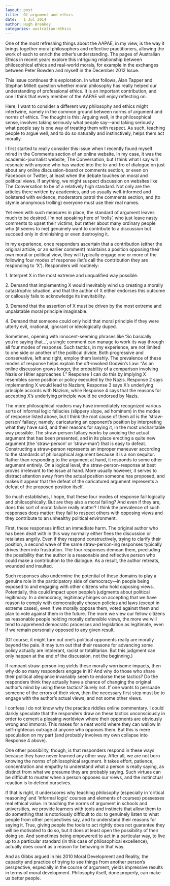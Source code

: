 ```yaml
---
layout: post
title:  Of argument and ethics
date:   1 Jul 2014
author: Hugh Breakey 
categories: australian-ethics
---
```


One of the most refreshing things about the AAPAE, in my view, is the way it brings together moral philosophers and reflective practitioners, allowing the work of each to enrich the other’s understanding. The pages of Australian Ethics in recent years explore this intriguing relationship between philosophical ethics and real-world morals, for example in the exchanges between Peter Bowden and myself in the December 2012 Issue.

This issue continues this exploration. In what follows, Alan Tapper and Stephan Millett question whether moral philosophy has really helped our understanding of professional ethics. It is an important contribution, and one I think that every member of the AAPAE will enjoy reflecting on.

Here, I want to consider a different way philosophy and ethics might intertwine, namely in the common ground between norms of argument and norms of ethics. The thought is this: Arguing well, in the philosophical sense, involves taking seriously what people say—and taking seriously what people say is one way of treating them with respect. As such, teaching people to argue well, and to do so naturally and instinctively, helps them act morally.

I first started to really consider this issue when I recently found myself mired in the Comments section of an online website. In my case, it was the academic-journalist website, The Conversation, but I think what I say will resonate with anyone who has waded into the to-and-fro of dialogue on just about any online discussion-board or comments section, or even on Facebook or Twitter, at least when the debate touches on moral and political views. If anything, we might suspect discussion on websites like The Conversation to be of a relatively high standard. Not only are the articles there written by academics, and so usually well-informed and bolstered with evidence, moderators patrol the comments section, and (to stymie anonymous trolling) everyone must use their real names. 

Yet even with such measures in place, the standard of argument leaves much to be desired. I’m not speaking here of ‘trolls’, who just leave nasty comments to upset their victims, but rather about many ordinary people who (it seems to me) genuinely want to contribute to a discussion but succeed only in diminishing or even destroying it.

In my experience, once responders ascertain that a contribution (either the original article, or an earlier comment) maintains a position opposing their own moral or political view, they will typically engage one or more of the following four modes of response (let’s call the contribution they are responding to ‘X’). Responders will routinely:

1. Interpret X in the most extreme and unqualified way possible. 

2. Demand that implementing X would inevitably wind up creating a morally catastrophic situation, and that the author of X either endorses this outcome or callously fails to acknowledge its inevitability.

3. Demand that the assertion of X must be driven by the most extreme and unpalatable moral principle imaginable.

4. Demand that someone could only hold that moral principle if they were utterly evil, irrational, ignorant or ideologically duped. 

Sometimes, opening with innocent-seeming phrases like ‘So basically you’re saying that…’, a single comment can manage to work its way through all four modes of response. Such tactics, in my experience, are not limited to one side or another of the political divide. Both progressive and conservative, left and right, employ them lavishly. The prevalence of these modes of response helps explain the oft-invoked Godwin’s Law: “As an online discussion grows longer, the probability of a comparison involving Nazis or Hitler approaches 1.” Response 1 can do this by implying X resembles some position or policy executed by the Nazis. Response 2 says implementing X would lead to Nazism; Response 3 says X’s underlying principle accords with Nazism, while Response 4 says that the reasons for accepting X’s underlying principle would be endorsed by Nazis.

The more philosophical readers may have immediately recognized various sorts of informal logic fallacies (slippery slope, ad hominem) in the modes of response listed above, but I think the root cause of them all is the ‘straw-person’ fallacy; namely, caricaturing an opponent’s position by interpreting what they have said, and their reasons for saying it, in the most uncharitable way possible. The straw-person fallacy works by avoiding the actual argument that has been presented, and in its place erecting a quite new argument (the ‘straw-person’ or ‘straw-man’) that is easy to defeat. Constructing a straw-person represents an improper maneuver according to the standards of philosophical argument because it is a non sequitur. Rather than responding to the argument at hand, it responds to some other argument entirely. On a logical level, the straw-person-response at best proves irrelevant to the issue at hand. More usually however, it serves to distract attention away from the actual position someone has proposed, and makes it appear that the defeat of the caricatured argument represents a defeat of the proposed position itself.

So much establishes, I hope, that these four modes of response fail logically and philosophically. But are they also a moral failing? And even if they are, does this sort of moral failure really matter? I think the prevalence of such responses does matter: they fail to respect others with opposing views and they contribute to an unhealthy political environment.

First, these responses inflict an immediate harm. The original author who has been dealt with in this way normally either flees the discussion or retaliates angrily. Even if they respond constructively, trying to clarify their position, a second wave of the same straw-person-ing responses typically drives them into frustration. The four responses demean them, precluding the possibility that the author is a reasonable and reflective person who could make a contribution to the dialogue. As a result, the author retreats, wounded and insulted.

Such responses also undermine the potential of these domains to play a genuine role in the participatory side of democracy—in people being exposed to and engaging with other citizens who hold opposing views. Potentially, this could impact upon people’s judgments about political legitimacy. In a democracy, legitimacy hinges on accepting that we have reason to comply with democratically chosen policies and laws (except in extreme cases), even if we morally oppose them, voted against them and plan to vote against them in the future. The more we view our fellow citizens as reasonable people holding morally defensible views, the more we will tend to apprehend democratic processes and legislation as legitimate, even if we remain personally opposed to any given result.

(Of course, it might turn out one’s political opponents really are morally beyond the pale. It may turn out that their reasons for advancing some policy actually are intolerant, racist or totalitarian. But this judgment can only happen at the end of the discussion, not the beginning.)

If rampant straw-person-ing yields these morally worrisome impacts, then why do so many responders engage in it? And why do those who share their political allegiance invariably seem to endorse these tactics? Do the responders think they actually have a chance of changing the original author’s mind by using these tactics? Surely not. If one wants to persuade someone of the errors of their view, then the necessary first step must be to engage with the author’s actual views, and not some other views. 

I confess I do not know why the practice riddles online commentary. I could darkly speculate that the responders draw on these tactics unconsciously in order to cement a pleasing worldview where their opponents are obviously wrong and immoral. This makes for a neat world where they can wallow in self-righteous outrage at anyone who opposes them. But this is mere speculation on my part (and probably involves my own collapse into Response 4 above).

One other possibility, though, is that responders respond in these ways because they have never learned any other way. After all, we are not born knowing the norms of philosophical argument. It takes effort, patience, concentration and empathy to understand what a person is really saying, as distinct from what we presume they are probably saying. Such virtues can be difficult to muster when a person opposes our views, and the instinctual reaction is to defend ourselves.

If that is right, it underscores why teaching philosophy (especially in ‘critical reasoning’ and ‘informal logic’ courses and elements of courses) possesses real ethical value. In teaching the norms of argument in schools and universities, we provide learners with tools and instincts that allow them to do something that is notoriously difficult to do: to genuinely listen to what people from other perspectives say, and to understand their reasons for saying it. True, giving people the tools to act rightly does not guarantee they will be motivated to do so, but it does at least open the possibility of their doing so. And sometimes being empowered to act in a particular way, to live up to a particular standard (in this case of philosophical excellence), actually does count as a reason for behaving in that way. 

And as Gibbs argued in his 2010 Moral Development and Reality, the capacity and practice of trying to see things from another person’s perspective, especially in the course of argument, yields impressive results in terms of moral development. Philosophy itself, done properly, can make us better people.